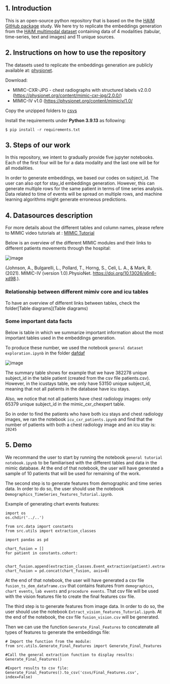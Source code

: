 ## 1. Introduction

This is an open-source python repository that is based on the the [HAIM GitHub package](https://github.com/lrsoenksen/HAIM.git) study. 
We here try to replicate the embeddings generation from the [HAIM multimodal dataset](https://physionet.org/content/haim-multimodal/1.0.1/) containing data of 4 modalities (tabular, time-series, text and images) and 11 unique sources.

## 2. Instructions on how to use the repository

The datasets used to replicate the embeddings generation are publicly available at: [physionet](https://physionet.org/content/haim-multimodal/1.0.1/). 

Download:
  - MIMIC-CXR-JPG - chest radiographs with structured labels v2.0.0 (https://physionet.org/content/mimic-cxr-jpg/2.0.0/)
  - MIMIC-IV v1.0 (https://physionet.org/content/mimiciv/1.0/

Copy the unzipped folders  to [csvs](csvs)

Install the requirements under **Python 3.9.13** as following:

```
$ pip install -r requirements.txt
```


## 3. Steps of our work

In this repository, we intent to gradually provide five jupyter notebooks. Each of the first four will be for a data modality and the last one will be for all modalities.

In order to generate embeddings, we based our codes on subject_id. The user can also opt for stay_id embeddings generation. However, this can generate 
multiple rows for the same patient in terms of time series analysis. 
Data related to time of events will be spread on multiple rows, and machine learning algorithms might generate erroneous predictions.

## 4. Datasources description

For more details about the different tables and column names, please refere to MIMIC video tutorials at : [MIMIC Tutorial](https://mimic.mit.edu/docs/iv/tutorials/video/)


Below is an overview of the different MIMIC modules and their links to different patients movements through the hospital: 

![image](https://user-images.githubusercontent.com/119059452/218730593-784ea8a1-cc9c-440e-a30f-9595b2be212b.png)

(Johnson, A., Bulgarelli, L., Pollard, T., Horng, S., Celi, L. A., & Mark, R. (2021). MIMIC-IV (version 1.0).PhysioNet. https://doi.org/10.13026/s6n6-xd98.).

### Relationship between different mimiv core and icu tables


To have an overview of different links between tables, check the folder[Table diagrams](Table diagrams) 



### Some important data facts

Below is table in which we summarize important information about the most important tables used in the embeddings generation.

To produce these number, we used the notebook ```general dataset exploration.ipynb``` in the folder [dafdaf](notebooks)

![image](https://user-images.githubusercontent.com/119059452/218784248-d562515f-7e85-49d7-a359-285e63093aea.png)


The summary table shows for example that we have 382278 unique subject_id in the table patient (created from the csv file patients.csv). However, in the icustays table, we only have 53150 unique subject_id, meaning that not all patients in the database have icu stays.

Also, we notice that not all patients have chest radiology images: only 65379 unique subject_id in the mimic_cxr_chexpert table.

So in order to find the patients who have both icu stays and chest radiology images, we ran the notebook ```icu_cxr_patients.ipynb``` and find that the number of patients with both a chest radiology image and an icu stay is:  ```20245```


## 5. Demo

We recommand the user to start by running the notebook ```general tutorial notebook.ipynb``` to be familiarised with the different tables and data in the mimic database.
At the end of that notebook, the user will have generated a sample of 10 patients that will be used for remaining of the work.

The second step is to generate features from demographic and time series data. In order to do so, the user should use the notebook ```Demographics_TimeSeries_features_Tutorial.ipynb```.

Example of generating chart events features:
```
import os
os.chdir('../..')

from src.data import constants
from src.utils import extraction_classes

import pandas as pd

chart_fusion = []
for patient in constants.cohort:

    chart_fusion.append(extraction_classes.Event_extraction(patient).extract_chart_events(patient))
chart_fusion = pd.concat(chart_fusion, axis=0)

```

At the end of that notebook, the user will have generated a csv file ```fusion_ts_dem_dataframe.csv``` that contains features from ```demographics```, ```chart events```,  ```lab events``` and ```procedure events```. That csv file will be used with the vision features file to create the final features csv file.

The third step is to generate features from image data. In order to do so, the user should use the notebook ```Extract_vision_features_Tutorial.ipynb```.
At the end of the notebook, the csv file ```fusion_vision.csv``` will be generated.

Then we can use the function ```Generate_Final_Features``` to concatenate all types of features to generate the embeddings file:

```
# Import the function from the module:
from src.utils.Generate_Final_Features import Generate_Final_Features

#Call the general extraction function to display results:
Generate_Final_Features()

#Export results to csv file:
Generate_Final_Features().to_csv('csvs/Final_Features.csv', index=False)
```





